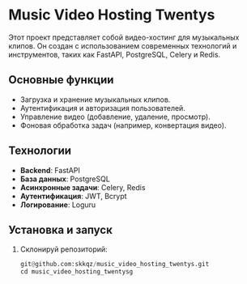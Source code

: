 # Music Video Hosting Twentys

Этот проект представляет собой видео-хостинг для музыкальных клипов. Он создан с использованием современных технологий и инструментов, таких как FastAPI, PostgreSQL, Celery и Redis.

## Основные функции

- Загрузка и хранение музыкальных клипов.
- Аутентификация и авторизация пользователей.
- Управление видео (добавление, удаление, просмотр).
- Фоновая обработка задач (например, конвертация видео).

## Технологии

- **Backend**: FastAPI
- **База данных**: PostgreSQL
- **Асинхронные задачи**: Celery, Redis
- **Аутентификация**: JWT, Bcrypt
- **Логирование**: Loguru

## Установка и запуск

1. Склонируй репозиторий:
   ```Python
   git@github.com:skkqz/music_video_hosting_twentys.git
   cd music_video_hosting_twentysg
   